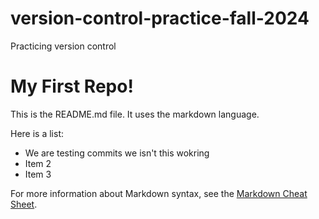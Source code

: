 # version-control-practice-fall-2024
Practicing version control

# My First Repo!

This is the README.md file. It uses the markdown language.

Here is a list:

  + We are testing commits we isn't this wokring
  + Item 2
  + Item 3

For more information about Markdown syntax, see the [Markdown Cheat Sheet](https://www.markdownguide.org/cheat-sheet/).